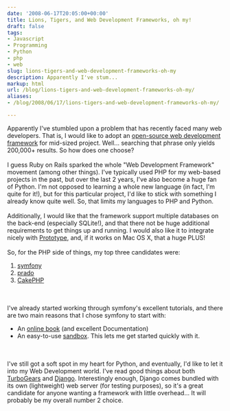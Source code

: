 ```yaml
---
date: '2008-06-17T20:05:00+00:00'
title: Lions, Tigers, and Web Development Frameworks, oh my!
draft: false
tags:
- Javascript
- Programming
- Python
- php
- web
slug: lions-tigers-and-web-development-frameworks-oh-my
description: Apparently I've stum...
markup: html
url: /blog/lions-tigers-and-web-development-frameworks-oh-my/
aliases:
- /blog/2008/06/17/lions-tigers-and-web-development-frameworks-oh-my/

---
```


Apparently I've stumbled upon a problem that has recently faced many web developers.  That is, I would like to adopt an <a href="http://www.google.com/search?q=+open-source+web+development+framework&ie=utf-8&oe=utf-8&aq=t&rls=com.ubuntu:en-US:unofficial&client=firefox-a">open-source web development framework</a> for mid-sized project. Well... searching that phrase only yields 200,000+ results.  So how does one choose?<br /><br />I guess Ruby on Rails sparked the whole "Web Development Framework" movement (among other things). I've typically used PHP for my web-based projects in the past, but over the last 2 years, I've also become a huge fan of Python.  I'm not opposed to learning a whole new language (in fact, I'm quite for it!), but for this particular project, I'd like to stick with something I already know quite well.  So, that limits my languages to PHP and Python.<br /><br />Additionally, I would like that the framework support multiple databases on the back-end (especially SQLite!), and that there not be huge additional requirements to get things up and running.  I would also like it to integrate nicely with <a href="http://prototypejs.org">Prototype</a>, and, if it works on Mac OS X, that a huge PLUS!<br /><br />So, for the PHP side of things, my top three candidates were:<br /><ol><li><a href="http://www.symfony-project.org/">symfony</a></li> <li><a href="http://www.xisc.com/">prado</a></li><li><a href="http://www.cakephp.org/">CakePHP</a></li></ol><br /><br />I've already started working through symfony's excellent tutorials, and there are two main reasons that I chose symfony to start with:<br /><ul><li>An <a href="http://www.symfony-project.org/book/1_0/">online book</a> (and excellent Documentation)</li><li>An easy-to-use <a href="http://www.symfony-project.org/installation/1_0">sandbox</a>.  This lets me get started quickly with it.</li></ul><br /><br />I've still got a soft spot in my heart for Python, and eventually, I'd like to let it into my Web Development world.  I've read good things about both <a href="http://turbogears.org/">TurboGears</a> and <a href="http://www.djangoproject.com/">Django</a>.  Interestingly enough, Django comes bundled with its own (lightweight) web server (for testing purposes), so it's a great candidate for anyone wanting a framework with little overhead...  It will probably be my overall number 2 choice.<div class="blogger-post-footer"><img width='1' height='1' src='https://blogger.googleusercontent.com/tracker/4123748873183487963-8785207291593859662?l=bradmontgomery.blogspot.com' alt='' /></div>